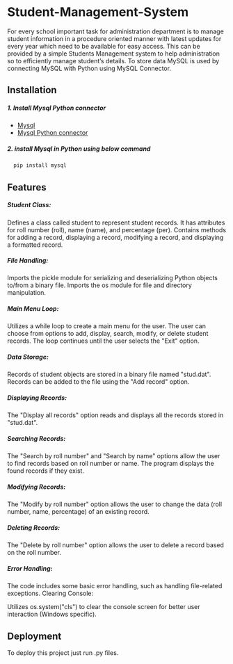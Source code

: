 # Student-Management-System

For every school important task for administration department is to manage student information in a procedure oriented manner with latest updates for every year which need to be available for easy access. This can be provided by a simple Students Management system to help administration so to efficiently manage student’s details. To store data MySQL is used by connecting MySQL with Python using MySQL Connector. 
## Installation

##### 1. Install Mysql Python connector 

- [Mysql](https://dev.mysql.com/downloads/mysql/)
- [Mysql Python connector](https://dev.mysql.com/downloads/connector/python/)
 
##### 2. install Mysql in Python using below command
  ```bash
    pip install mysql
  ```
    
## Features

##### Student Class:

Defines a class called student to represent student records.
It has attributes for roll number (roll), name (name), and percentage (per).
Contains methods for adding a record, displaying a record, modifying a record, and displaying a formatted record.
##### File Handling:

Imports the pickle module for serializing and deserializing Python objects to/from a binary file.
Imports the os module for file and directory manipulation.
##### Main Menu Loop:

Utilizes a while loop to create a main menu for the user.
The user can choose from options to add, display, search, modify, or delete student records.
The loop continues until the user selects the "Exit" option.
##### Data Storage:

Records of student objects are stored in a binary file named "stud.dat".
Records can be added to the file using the "Add record" option.
##### Displaying Records:

The "Display all records" option reads and displays all the records stored in "stud.dat".
##### Searching Records:

The "Search by roll number" and "Search by name" options allow the user to find records based on roll number or name.
The program displays the found records if they exist.
##### Modifying Records:

The "Modify by roll number" option allows the user to change the data (roll number, name, percentage) of an existing record.
##### Deleting Records:

The "Delete by roll number" option allows the user to delete a record based on the roll number.

##### Error Handling:

The code includes some basic error handling, such as handling file-related exceptions.
Clearing Console:

Utilizes os.system("cls") to clear the console screen for better user interaction (Windows specific).


## Deployment

To deploy this project just run .py files.


